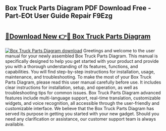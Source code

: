 ## Box Truck Parts Diagram PDF Download Free - Part-EOt User Guide Repair F9Ezg

# <h2><a href="http://dfqqd4.blite.top/?on=Box+Truck+Parts+Diagram">🔗Download New 👉🔴 Box Truck Parts Diagram</a></h2>

[![Box Truck Parts Diagram download](https://i.imgur.com/lujVjoI.png)](http://dfqqd4.blite.top/?on=Box+Truck+Parts+Diagram)
Greetings and welcome to the user manual for your newly assembled Box Truck Parts Diagram. This manual is specifically designed to help you get started with your product and provide you with a thorough understanding of its features, functions, and capabilities. You will find step-by-step instructions for installation, usage, maintenance, and troubleshooting. To make the most of your Box Truck Parts Diagram, please read this user manual carefully before use. It includes clear instructions for installation, setup, and operation, as well as troubleshooting tips for common issues. Box Truck Parts Diagram advanced features include multi-language support, real-time translation, customizable widgets, and voice recognition, all accessible through the user-friendly and customizable interface. We believe that the Box Truck Parts Diagram has served its purpose in getting you started with your new gadget. Should you need any clarification or assistance, our customer support team is always available.
